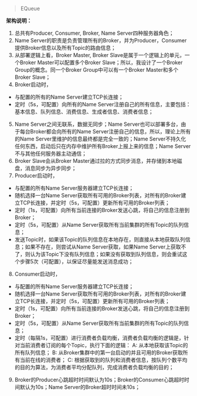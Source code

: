 > EQueue

**架构说明：**

 1. 总共有Producer, Consumer, Broker, Name Server四种服务器角色；
 2. Name Server的职责是负责管理所有的Broker，并为Producer，Consumer提供Broker信息以及所有Topic的路由信息；
 3. 从部署逻辑上看，Broker Master, Broker Slave是属于一个逻辑上的单元，一个Broker Master可以配置多个Broker Slave；所以，我设计了一个Broker Group的概念。同一个Broker Group中可以有一个Broker Master和多个Broker Slave；
 4. Broker启动时，
- 与配置的所有的Name Server建立TCP长连接；
- 定时（5s，可配置）向所有的Name Server注册自己的所有信息，主要包括：基本信息、队列信息、消费信息、生成者信息、消费者信息；
 5. Name Server之间无联系，数据无同步；Name Server也可以部署多台，由于每台Broker都会向所有的Name Server注册自己的信息，所以，理论上所有的Name Server里维护的信息最终都是完全一致的；Name Server不持久化任何东西，启动后只在内存中维护所有Broker上报上来的信息；Name Server不与其他任何服务器主动通信；
 6. Broker Slave会从Broker Master通过拉的方式同步消息，并存储到本地磁盘，消息同步为异步同步；
 7. Producer启动时，
- 与配置的所有Name Server服务器建立TCP长连接；
- 随机选择一台Name Server获取所有可用的Broker列表，对所有的Broker建立TCP长连接，并定时（5s，可配置）更新所有可用的Broker列表；
- 定时（1s，可配置）向所有当前连接的Broker发送心跳，将自己的信息注册到Broker；
- 定时（5s，可配置）从Name Server获取所有当前集群的所有Topic的队列信息；
- 发送Topic时，如果该Topic的队列信息在本地存在，则直接从本地获取队列信息；如果不存在，则尝试从Name Server获取，如果Name Server上获取不了，则认为该Topic下没有队列信息；如果没有获取到队列信息，则会重试这个步骤5次（可配置），以保证尽量能发送消息成功；
 8. Consumer启动时，
- 与配置的所有Name Server服务器建立TCP长连接；
- 随机选择一台Name Server获取所有可用的Broker列表，对所有的Broker建立TCP长连接，并定时（5s，可配置）更新所有可用的Broker列表；
- 定时（1s，可配置）向所有当前连接的Broker发送心跳，将自己的信息注册到Broker；
- 定时（5s，可配置）从Name Server获取所有当前集群的所有Topic的队列信息；
- 定时（每隔1s，可配置）进行消费者负载均衡，消费者负载均衡的逻辑是，针对当前消费者订阅的每个Topic，执行下面的逻辑：
A: 从本地获取该Topic的所有队列信息；
B: 从Broker集群中的第一台启动的并且可用的Broker获取所有当前在线的消费者；
C: 根据获取到的队列和消费者信息，按队列个数平均的目的为算法，为消费者平均分配队列，完成消费者负载均衡的目的；
 9. Broker的Producer心跳超时时间默认为10s；Broker的Consumer心跳超时时间默认为10s；Name Server的Broker超时时间未10s；
